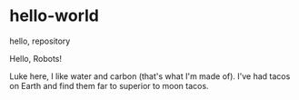 # hello-world
hello, repository

Hello, Robots!

Luke here, I like water and carbon (that's what I'm made of).
I've had tacos on Earth and find them far to superior to moon tacos.
